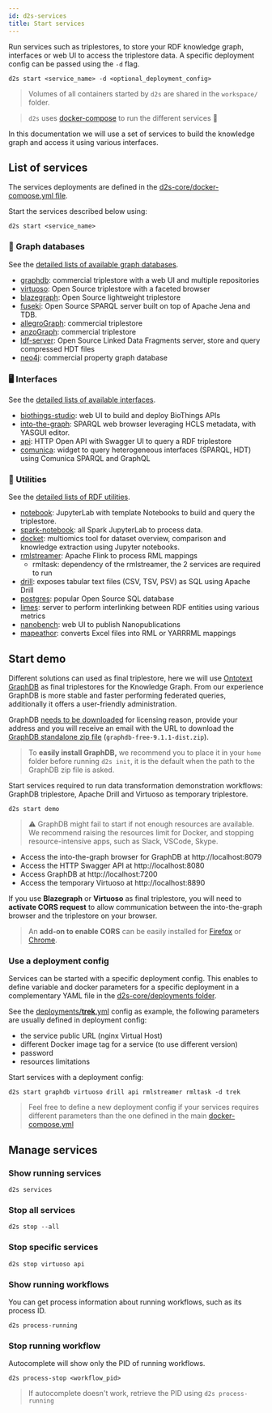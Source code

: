 ```yaml
---
id: d2s-services
title: Start services
---
```


Run services such as triplestores, to store your RDF knowledge graph, interfaces or web UI to access the triplestore data. A specific deployment config can be passed using the `-d` flag.

```shell
d2s start <service_name> -d <optional_deployment_config>
```

> Volumes of all containers started by `d2s` are shared in the `workspace/` folder.

> `d2s` uses [docker-compose](https://github.com/MaastrichtU-IDS/d2s-core/blob/master/docker-compose.yml) to run the different services 🐳

In this documentation we will use a set of services to build the knowledge graph and access it using various interfaces.

## List of services

The services deployments are defined in the [d2s-core/docker-compose.yml file](https://github.com/MaastrichtU-IDS/d2s-core/blob/master/docker-compose.yml).

Start the services described below using:

```shell
d2s start <service_name>
```

### 🔗 Graph databases

See the [detailed lists of available graph databases](/docs/services-graph-databases).

* [graphdb](/docs/services-graph-databases#graphdb): commercial triplestore with a web UI and multiple repositories
* [virtuoso](/docs/services-graph-databases#virtuoso): Open Source triplestore with a faceted browser
* [blazegraph](/docs/services-graph-databases#blazegraph): Open Source lightweight triplestore 
* [fuseki](/docs/services-graph-databases#fuseki): Open Source SPARQL server built on top of Apache Jena and TDB. 
* [allegroGraph](/docs/services-graph-databases#allegrograph): commercial triplestore
* [anzoGraph](/docs/services-graph-databases#anzograph): commercial triplestore
* [ldf-server](/docs/services-graph-databases#linked-data-fragments-server): Open Source Linked Data Fragments server, store and query compressed HDT files
* [neo4j](/docs/services-graph-databases#neo4j): commercial property graph database

### 🖥️ Interfaces

See the [detailed lists of available interfaces](/docs/services-interfaces).

* [biothings-studio](/docs/services-utilities#biothings-studio): web UI to build and deploy BioThings APIs 
* [into-the-graph](/docs/services-interfaces#into-the-graph): SPARQL web browser leveraging HCLS metadata, with YASGUI editor.
* [api](/docs/services-interfaces#d2s-api): HTTP Open API  with Swagger UI to query a RDF triplestore
* [comunica](/docs/services-interfaces#comunica-widget): widget to query heterogeneous interfaces (SPARQL, HDT) using Comunica SPARQL and GraphQL

### 🔧 Utilities

See the [detailed lists of RDF utilities](/docs/services-utilities).

* [notebook](/docs/services-utilities#jupyter-notebooks): JupyterLab with template Notebooks to build and query the triplestore.
* [spark-notebook](/docs/services-utilities#jupyter-notebooks): all Spark JupyterLab to process data.
* [docket](/docs/services-utilities#docket): multiomics tool for dataset overview, comparison and knowledge extraction using Jupyter notebooks.
* [rmlstreamer](/docs/services-utilities#rml-streamer): Apache Flink to process RML mappings
  * rmltask: dependency of the rmlstreamer, the 2 services are required to run
* [drill](/docs/services-utilities#apache-drill): exposes tabular text files (CSV, TSV, PSV) as SQL using Apache Drill
* [postgres](/docs/services-utilities#postgres): popular Open Source SQL database
* [limes](/docs/services-utilities#limes-interlinking): server to perform interlinking between RDF entities using various metrics
* [nanobench](/docs/services-utilities#nanobench): web UI to publish Nanopublications
* [mapeathor](/docs/d2s-rml#mapeathor): converts Excel files into RML or YARRRML mappings

## Start demo 

Different solutions can used as final triplestore, here we will use [Ontotext GraphDB](/docs/services#ontotext-graphdb) as final triplestores for the Knowledge Graph. From our experience GraphDB is more stable and faster performing federated queries, additionally it offers a user-friendly administration. 

GraphDB [needs to be downloaded](https://www.ontotext.com/products/graphdb/graphdb-free/) for licensing reason, provide your address and you will receive an email with the URL to download the [GraphDB standalone zip file](https://www.ontotext.com/products/graphdb/graphdb-free/) (`graphdb-free-9.1.1-dist.zip`). 

> To **easily install GraphDB,** we recommend you to place it in your `home` folder before running `d2s init`, it is the default when the path to the GraphDB zip file is asked.

Start services required to run data transformation demonstration workflows: GraphDB triplestore, Apache Drill and Virtuoso as temporary triplestore.

```shell
d2s start demo
```

> ⚠️ GraphDB might fail to start if not enough resources are available. We recommend raising the resources limit for Docker, and stopping resource-intensive apps, such as Slack, VSCode, Skype.

* Access the into-the-graph browser for GraphDB at http://localhost:8079
* Access the HTTP Swagger API at http://localhost:8080
* Access GraphDB at http://localhost:7200
* Access the temporary Virtuoso at http://localhost:8890

If you use  **Blazegraph** or **Virtuoso** as final triplestore, you will need to **activate CORS request** to allow communication between the into-the-graph browser and the triplestore on your browser. 

> An **add-on to enable CORS** can be easily installed for [Firefox](https://addons.mozilla.org/fr/firefox/addon/cors-everywhere/) or [Chrome](https://chrome.google.com/webstore/detail/allow-cors-access-control/lhobafahddgcelffkeicbaginigeejlf). 

### Use a deployment config

Services can be started with a specific deployment config. This enables to define variable and docker parameters for a specific deployment in a complementary YAML file in the [d2s-core/deployments folder](https://github.com/MaastrichtU-IDS/d2s-core/tree/master/deployments).

See the [deployments/**trek**.yml](https://github.com/MaastrichtU-IDS/d2s-core/blob/master/deployments/trek.yml) config as example, the following parameters are usually defined in deployment config:

* the service public URL (nginx Virtual Host)
* different Docker image tag for a service (to use different version)
* password
* resources limitations

Start services with a deployment config:

```shell
d2s start graphdb virtuoso drill api rmlstreamer rmltask -d trek
```

> Feel free to define a new deployment config if your services requires different parameters than the one defined in the main [docker-compose.yml](https://github.com/MaastrichtU-IDS/d2s-core/blob/master/docker-compose.yml)

## Manage services

### Show running services

```shell
d2s services
```

### Stop all services

```shell
d2s stop --all
```

### Stop specific services

```shell
d2s stop virtuoso api
```

### Show running workflows

You can get process information about running workflows, such as its process ID.

```shell
d2s process-running
```

### Stop running workflow

Autocomplete will show only the PID of running workflows.

```shell
d2s process-stop <workflow_pid>
```

> If autocomplete doesn't work, retrieve the PID using `d2s process-running`


